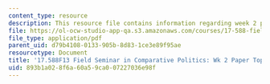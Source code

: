 ```yaml
---
content_type: resource
description: This resource file contains information regarding week 2 paper topics.
file: https://ol-ocw-studio-app-qa.s3.amazonaws.com/courses/17-588-field-seminar-in-comparative-politics-fall-2013/893b1a028f6a60a59ca007227036e98f_MIT17_588F13_Week2Paper.pdf
file_type: application/pdf
parent_uid: d79b4108-0133-905b-8d83-1ce3e89f95ae
resourcetype: Document
title: '17.588F13 Field Seminar in Comparative Politics: Wk 2 Paper Topics'
uid: 893b1a02-8f6a-60a5-9ca0-07227036e98f
---
```

